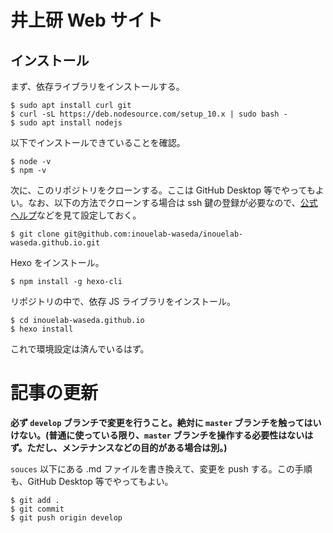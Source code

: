 # 井上研 Web サイト
## インストール
まず、依存ライブラリをインストールする。

```
$ sudo apt install curl git
$ curl -sL https://deb.nodesource.com/setup_10.x | sudo bash -
$ sudo apt install nodejs
```

以下でインストールできていることを確認。

```
$ node -v
$ npm -v
```

次に、このリポジトリをクローンする。ここは GitHub Desktop 等でやってもよい。なお、以下の方法でクローンする場合は ssh 鍵の登録が必要なので、[公式ヘルプ](https://help.github.com/en/articles/connecting-to-github-with-ssh)などを見て設定しておく。

```
$ git clone git@github.com:inouelab-waseda/inouelab-waseda.github.io.git
```

Hexo をインストール。

```
$ npm install -g hexo-cli
```

リポジトリの中で、依存 JS ライブラリをインストール。

```
$ cd inouelab-waseda.github.io
$ hexo install
```

これで環境設定は済んでいるはず。

# 記事の更新
**必ず `develop` ブランチで変更を行うこと。絶対に `master` ブランチを触ってはいけない。(普通に使っている限り、`master` ブランチを操作する必要性はないはず。ただし、メンテナンスなどの目的がある場合は別。)**

`souces` 以下にある .md ファイルを書き換えて、変更を push する。この手順も、GitHub Desktop 等でやってもよい。

```
$ git add .
$ git commit
$ git push origin develop
```




